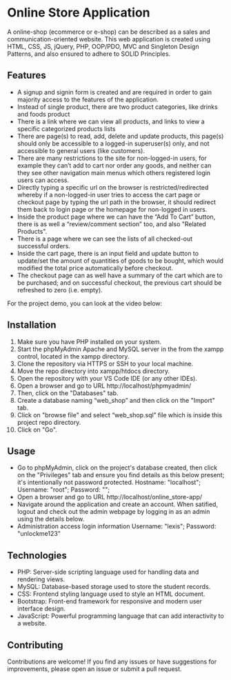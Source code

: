 # Online Store Application

A online-shop (ecommerce or e-shop) can be described as a sales and communication-oriented website. This web application is created using HTML, CSS, JS, jQuery, PHP, OOP/PDO, MVC and Singleton Design Patterns, and also ensured to adhere to SOLID Principles.


## Features

- A signup and signin form is created and are required in order to gain majority access to the features of the application.
- Instead of single product, there are two product categories, like drinks and foods product
- There is a link where we can view all products, and links to view a specific categorized products lists
- There are page(s) to read, add, delete and update products, this page(s) should only be accessible to a logged-in superuser(s) only, and not accessible to general users (like customers).
- There are many restrictions to the site for non-logged-in users, for example they can’t add to cart nor order any goods, and neither can they see other navigation main menus which others registered login users can access.
- Directly typing a specific url on the browser is restricted/redirected whereby if a non-logged-in user tries to access the cart page or checkout page by typing the url path in the browser, it should redirect them back to login page or the homepage for non-logged in users.
- Inside the product page where we can have the “Add To Cart” button, there is as well a “review/comment section” too, and also "Related Products".
- There is a page where we can see the lists of all checked-out successful orders.
- Inside the cart page, there is an input field and update button to update/set the amount of quantities of goods to be bought, which would modified the total price automatically before checkout.
- The checkout page can as well have a summary of the cart  which are to be purchased; and on successful checkout, the previous cart should be refreshed to zero (i.e. empty).

For the project demo, you can look at the video below:



## Installation

1. Make sure you have PHP installed on your system.
2. Start the phpMyAdmin Apache and MySQL server in the from the xampp control, located in the xampp directory.
3. Clone the repository via HTTPS or SSH to your local machine.
4. Move the repo directory into xampp/htdocs directory.
5. Open the repository with your VS Code IDE (or any other IDEs).
6. Open a browser and go to URL http://localhost/phpmyadmin/
7. Then, click on the "Databases" tab.
8. Create a database naming “web_shop” and then click on the "Import" tab.
9. Click on "browse file" and select “web_shop.sql” file which is inside this project repo directory.
10. Click on "Go". 


## Usage

- Go to phpMyAdmin, click on the project's database created, then click on the "Privileges" tab and ensure you find details as this below present; it's intentionally not password protected.
Hostname: "localhost";
Username: "root";
Password: "";
- Open a browser and go to URL http://localhost/online_store-app/
- Navigate around the application and create an account. When satified, logout and check out the admin webpage by logging in as an admin using the details below.
- Administration access login information
Username: "lexis";
Password: "unlockme123"


## Technologies

- PHP: Server-side scripting language used for handling data and rendering views.
- MySQL: Database-based storage used to store the student records.
- CSS: Frontend styling language used to style an HTML document.
- Bootstrap: Front-end framework for responsive and modern user interface design.
- JavaScript: Powerful programming language that can add interactivity to a website.

## Contributing

Contributions are welcome! If you find any issues or have suggestions for improvements, please open an issue or submit a pull request.
